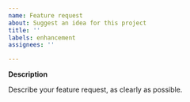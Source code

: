 ```yaml
---
name: Feature request
about: Suggest an idea for this project
title: ''
labels: enhancement
assignees: ''

---
```


**Description**

Describe your feature request, as clearly as possible.
